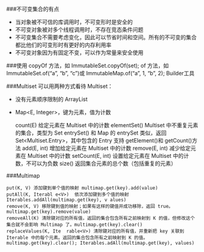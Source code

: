 ###不可变集合的有点
-   当对象被不可信的库调用时，不可变形时是安全的
-   不可变对象被对多个线程调用时，不存在竞态条件问题
-   不可变集合不需要考虑变化，因此可以节省时间和空间。所有的不可变的集合都比他们的可变形时有更好的内存利用率
-   不可变对象因为有固定不变，可以作为常量来安全使用

###使用
    copyOf 方法，如 ImmutableSet.copyOf(set);
    of 方法，如 ImmutableSet.of(“a”, “b”, “c”)或 ImmutableMap.of(“a”, 1, “b”, 2);
    Builder工具
    
###Multiset
 可以用两种方式看待 Multiset：
-   没有元素顺序限制的 ArrayList
-   Map<E, Integer>，键为元素，值为计数


    count(E) 给定元素在 Multiset 中的计数
    elementSet() Multiset 中不重复元素的集合，类型为 Set<E>
    entrySet() 和 Map 的 entrySet 类似，返回 Set<Multiset.Entry<E>>，其中包含的 Entry 支持 getElement()和 getCount()方法
    add(E, int) 增加给定元素在 Multiset 中的计数
    remove(E, int) 减少给定元素在 Multiset 中的计数
    setCount(E, int) 设置给定元素在 Multiset 中的计数，不可以为负数
    size() 返回集合元素的总个数（包括重复的元素）
    
###Multimap

    put(K, V) 添加键到单个值的映射 multimap.get(key).add(value)
    putAll(K, Iterabl e<V>)  依次添加键到多个值的映射 Iterables.addAll(multimap.get(key), v alues)
    remove(K, V) 移除键到值的映射；如果有这样的键值并成功移除，返回 true。
    multimap.get(key).remove(value)
    removeAll(K) 清除键对应的所有值，返回的集合包含所有之前映射到 K 的值，但修改这个集合就不会影响 Multimap 了。multimap.get(key).clear()
    replaceValues(K, Ite  rable<V>) 清除键对应的所有值，并重新把 key 关联到 Iterable 中的每个元素。返回的集合包含所有之前映射到 K 的值。multimap.get(key).clear(); Iterables.adAll(multimap.get(key), values)